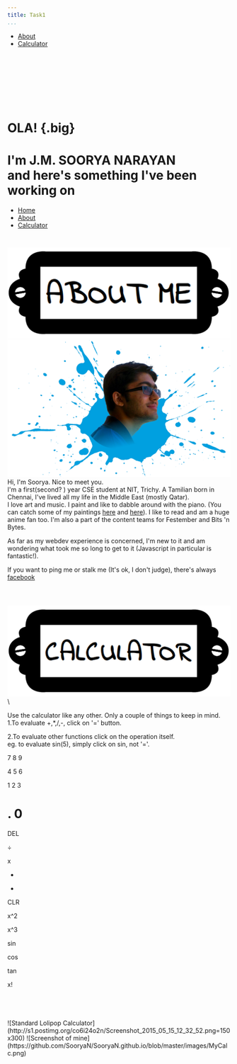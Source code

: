 ```yaml
---
title: Task1
...
```


-   [About](#about)
-   [Calculator](#calc)

<div class="inspiration" style="padding-top:8em;">

OLA! {.big}
====

I'm **J.M. SOORYA NARAYAN**\
 and here's something I've been working on
==========================================

</div>

-   [Home](#top)
-   [About](#about)
-   [Calculator](#calc)

<div id="about" class="content">

<div style="padding-top:1em;padding-bottom:2em;">

![](images/abt.png)
![](images/me.png "Only decent image of myself I could find")
Hi, I'm Soorya. Nice to meet you.\
 I'm a first(second? ) year CSE student at NIT, Trichy. A Tamilian born
in Chennai, I've lived all my life in the Middle East (mostly Qatar).\
I love art and music. I paint and like to dabble around with the piano.
(You can catch some of my paintings
[here](https://www.facebook.com/soorya.narayan.5/media_set?set=a.494123780598551.112245.100000027992804&type=3)
and
[here](https://www.facebook.com/soorya.narayan.5/media_set?set=a.212606398750292.55399.100000027992804&type=3)).
I like to read and am a huge anime fan too. I'm also a part of the
content teams for Festember and Bits 'n Bytes.

As far as my webdev experience is concerned, I'm new to it and am
wondering what took me so long to get to it (Javascript in particular is
fantastic!).

If you want to ping me or stalk me (It's ok, I don't judge), there's
always [facebook](https://www.facebook.com/soorya.narayan.5)

</div>

</div>

<div id="calc" class="content" style="padding-bottom:4em;">

![](images/cal.png)\
<div class="filler">

</div>

<div id="calculator">

<div id="info">

Use the calculator like any other. Only a couple of things to keep in
mind.
1.To evaluate +,\*,/,-, click on '=' button.

2.To evaluate other functions click on the operation itself.\
 eg. to evaluate sin(5), simply click on sin, not '='.

</div>

<div id="scrn" class="screen">

<div class="expression">

</div>

<div class="result">

</div>

</div>

<div class="keys">

<div>

7
8
9

</div>

<div>

4
5
6

</div>

<div>

1
2
3

</div>

<div>

.
0
=

</div>

</div>

<div class="sidebar">

<div>

DEL

</div>

<div>

÷

</div>

<div>

x

</div>

<div>

-

</div>

<div>

+

</div>

<div>

CLR

</div>

</div>

<div id="scientific" class="sidebar">

<div>

x\^2

</div>

<div>

x\^3

</div>

<div>

sin

</div>

<div>

cos

</div>

<div>

tan

</div>

<div>

x!

</div>

</div>

<div class="edge">

</div>

</div>

</div>
![Standard Lolipop Calculator](http://s1.postimg.org/co6i24o2n/Screenshot_2015_05_15_12_32_52.png=150x300)
![Screenshot of mine](https://github.com/SooryaN/SooryaN.github.io/blob/master/images/MyCalc.png)

